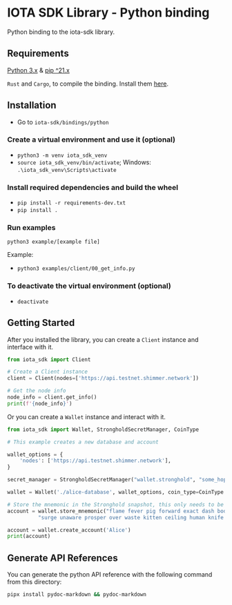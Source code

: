 # IOTA SDK Library - Python binding

Python binding to the iota-sdk library.

## Requirements

[Python 3.x](https://www.python.org) & [pip ^21.x](https://pypi.org/project/pip)

`Rust` and `Cargo`, to compile the binding. Install them [here](https://doc.rust-lang.org/cargo/getting-started/installation.html).

## Installation

- Go to `iota-sdk/bindings/python`

### Create a virtual environment and use it (optional)
- `python3 -m venv iota_sdk_venv`
- `source iota_sdk_venv/bin/activate`; Windows: `.\iota_sdk_venv\Scripts\activate`

### Install required dependencies and build the wheel

- `pip install -r requirements-dev.txt`
- `pip install .`

### Run examples

`python3 example/[example file]`

Example: 
- `python3 examples/client/00_get_info.py`

### To deactivate the virtual environment (optional)

- `deactivate`

## Getting Started

After you installed the library, you can create a `Client` instance and interface with it.

```python
from iota_sdk import Client

# Create a Client instance
client = Client(nodes=['https://api.testnet.shimmer.network'])

# Get the node info
node_info = client.get_info()
print(f'{node_info}')
```

Or you can create a `Wallet` instance and interact with it.

```python
from iota_sdk import Wallet, StrongholdSecretManager, CoinType

# This example creates a new database and account

wallet_options = {
    'nodes': ['https://api.testnet.shimmer.network'],
}

secret_manager = StrongholdSecretManager("wallet.stronghold", "some_hopefully_secure_password")

wallet = Wallet('./alice-database', wallet_options, coin_type=CoinType.SHIMMER, secret_manager)

# Store the mnemonic in the Stronghold snapshot, this only needs to be done once
account = wallet.store_mnemonic("flame fever pig forward exact dash body idea link scrub tennis minute " +
          "surge unaware prosper over waste kitten ceiling human knife arch situate civil")

account = wallet.create_account('Alice')
print(account)

```

## Generate API References

You can generate the python API reference with the following command from this directory:

```bash
pipx install pydoc-markdown && pydoc-markdown
```